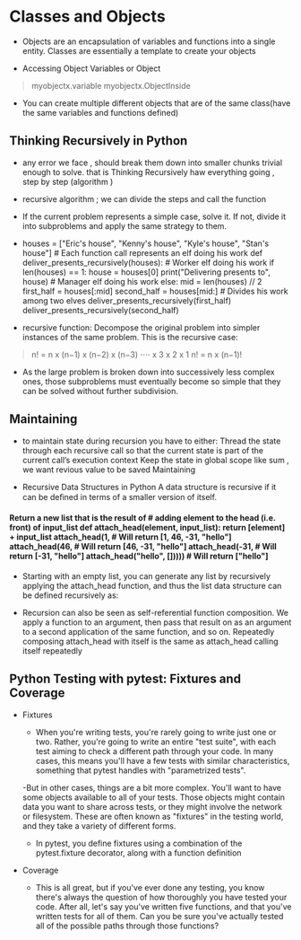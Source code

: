# Classes and Objects

- Objects are an encapsulation of variables and functions into a single entity. Classes are essentially a template to create your objects

- Accessing Object Variables or Object 
>myobjectx.variable myobjectx.ObjectInside

- You can create multiple different objects that are of the same class(have the same variables and functions defined)

## Thinking Recursively in Python

- any error we face , should break them down into smaller chunks trivial enough to solve. that is Thinking Recursively haw everything going , step by step (algorithm )
- recursive algorithm ; we can divide the steps and call the function

- If the current problem represents a simple case, solve it. If not, divide it into subproblems and apply the same strategy to them.
- houses = ["Eric's house", "Kenny's house", "Kyle's house", "Stan's house"] # Each function call represents an elf doing his work def deliver_presents_recursively(houses): # Worker elf doing his work if len(houses) == 1: house = houses[0] print("Delivering presents to", house) # Manager elf doing his work else: mid = len(houses) // 2 first_half = houses[:mid] second_half = houses[mid:] # Divides his work among two elves deliver_presents_recursively(first_half) deliver_presents_recursively(second_half)

- recursive function: Decompose the original problem into simpler instances of the same problem. This is the recursive case:

> n! = n x (n−1) x (n−2) x (n−3) ⋅⋅⋅⋅ x 3 x 2 x 1 n! = n x (n−1)!
- As the large problem is broken down into successively less complex ones, those subproblems must eventually become so simple that they can be solved without further subdivision. 

## Maintaining
- to maintain state during recursion you have to either: Thread the state through each recursive call so that the current state is part of the current call’s execution context Keep the state in global scope like sum , we want revious value to be saved Maintaining

- Recursive Data Structures in Python A data structure is recursive if it can be deﬁned in terms of a smaller version of itself.

#### Return a new list that is the result of # adding element to the head (i.e. front) of input_list def attach_head(element, input_list): return [element] + input_list attach_head(1, # Will return [1, 46, -31, "hello"] attach_head(46, # Will return [46, -31, "hello"] attach_head(-31, # Will return [-31, "hello"] attach_head("hello", [])))) # Will return ["hello"]

- Starting with an empty list, you can generate any list by recursively applying the attach_head function, and thus the list data structure can be defined recursively as:

- Recursion can also be seen as self-referential function composition. We apply a function to an argument, then pass that result on as an argument to a second application of the same function, and so on. Repeatedly composing attach_head with itself is the same as attach_head calling itself repeatedly

## Python Testing with pytest: Fixtures and Coverage
- Fixtures

    - When you're writing tests, you're rarely going to write just one or two. Rather, you're going to write an entire "test suite", with each test aiming to check a different path through your code. In many cases, this means you'll have a few tests with similar characteristics, something that pytest handles with "parametrized tests".

    -But in other cases, things are a bit more complex. You'll want to have some objects available to all of your tests. Those objects might contain data you want to share across tests, or they might involve the network or filesystem. These are often known as "fixtures" in the testing world, and they take a variety of different forms.

    - In pytest, you define fixtures using a combination of the pytest.fixture decorator, along with a function definition

- Coverage

    - This is all great, but if you've ever done any testing, you know there's always the question of how thoroughly you have tested your code. After all, let's say you've written five functions, and that you've written tests for all of them. Can you be sure you've actually tested all of the possible paths through those functions?